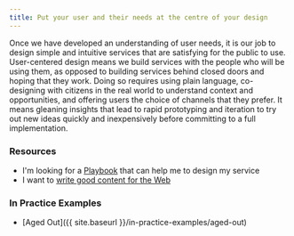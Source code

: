 ```yaml
---
title: Put your user and their needs at the centre of your design
---
```


Once we have developed an understanding of user needs, it is our job to design simple and intuitive services that are satisfying for the public to use. User-centered design means we build services with the people who will be using them, as opposed to building services behind closed doors and hoping that they work. Doing so requires using plain language, co-designing with citizens in the real world to understand context and opportunities, and offering users the choice of channels that they prefer. It means gleaning insights that lead to rapid prototyping and iteration to try out new ideas quickly and inexpensively before committing to a full implementation.

### Resources

* I'm looking for a [Playbook](https://www2.gov.bc.ca/assets/gov/british-columbians-our-governments/services-policies-for-government/service-experience-digital-delivery/service-design-playbook-beta.pdf) that can help me to design my service
* I want to [write good content for the Web](http://www2.gov.bc.ca/gov/content/about-gov-bc-ca/web-presence/writing-for-the-web)

### In Practice Examples

* [Aged Out]({{ site.baseurl }}/in-practice-examples/aged-out)
